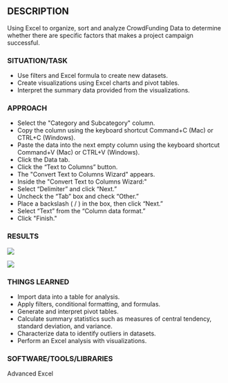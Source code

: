 ## DESCRIPTION
Using Excel to organize, sort and analyze CrowdFunding Data to determine whether there are specific factors that makes a project campaign successful.

### SITUATION/TASK
* Use filters and Excel formula to create new datasets.
* Create visualizations using Excel charts and pivot tables.
* Interpret the summary data provided from the visualizations.

### APPROACH
* Select the "Category and Subcategory" column.
* Copy the column using the keyboard shortcut Command+C (Mac) or CTRL+C (Windows).
* Paste the data into the next empty column using the keyboard shortcut Command+V (Mac) or CTRL+V (Windows).
* Click the Data tab.
* Click the “Text to Columns” button.
* The "Convert Text to Columns Wizard" appears. 
* Inside the "Convert Text to Columns Wizard:"
* Select “Delimiter” and click “Next.”
* Uncheck the “Tab” box and check “Other.”
* Place a backslash ( / ) in the box, then click “Next.”
* Select “Text” from the “Column data format.”
* Click "Finish."

### RESULTS

![](https://github.com/aodoming/Excel_Kickstarter_Analysis_ADominguez/blob/master/pics/outcomes.png)


![](https://github.com/aodoming/Excel_Kickstarter_Analysis_ADominguez/blob/master/pics/outcomes2.png)


### THINGS LEARNED
* Import data into a table for analysis.
* Apply filters, conditional formatting, and formulas.
* Generate and interpret pivot tables.
* Calculate summary statistics such as measures of central tendency, standard deviation, and variance.
* Characterize data to identify outliers in datasets.
* Perform an Excel analysis with visualizations.

### SOFTWARE/TOOLS/LIBRARIES
Advanced Excel   
